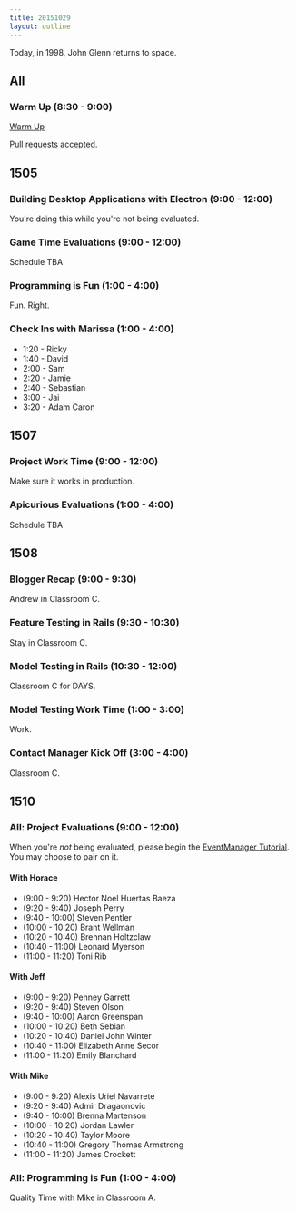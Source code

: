 ```yaml
---
title: 20151029
layout: outline
---
```


Today, in 1998, John Glenn returns to space.

## All

### Warm Up (8:30 - 9:00)

[Warm Up](https://thewarmup.herokuapp.com)

[Pull requests accepted](https://github.com/mikedao/the-warm-up).


## 1505

### Building Desktop Applications with Electron (9:00 - 12:00)

You're doing this while you're not being evaluated.

### Game Time Evaluations (9:00 - 12:00)

Schedule TBA

### Programming is Fun (1:00 - 4:00)

Fun. Right.

### Check Ins with Marissa (1:00 - 4:00)

* 1:20 - Ricky
* 1:40 - David
* 2:00 - Sam
* 2:20 - Jamie
* 2:40 - Sebastian
* 3:00 - Jai
* 3:20 - Adam Caron

## 1507

### Project Work Time (9:00 - 12:00)

Make sure it works in production.

### Apicurious Evaluations (1:00 - 4:00)

Schedule TBA


## 1508

### Blogger Recap (9:00 - 9:30)

Andrew in Classroom C.

### Feature Testing in Rails (9:30 - 10:30)

Stay in Classroom C.

### Model Testing in Rails (10:30 - 12:00)

Classroom C for DAYS.

### Model Testing Work Time (1:00 - 3:00)

Work.

### Contact Manager Kick Off (3:00 - 4:00)

Classroom C.


## 1510

### All: Project Evaluations (9:00 - 12:00)

When you're *not* being evaluated, please begin the [EventManager Tutorial](https://github.com/turingschool/curriculum/blob/master/source/projects/eventmanager.markdown). You may choose to pair on it.

#### With Horace

* (9:00 - 9:20)   Hector Noel Huertas Baeza
* (9:20 - 9:40)   Joseph Perry
* (9:40 - 10:00)  Steven Pentler
* (10:00 - 10:20) Brant Wellman
* (10:20 - 10:40) Brennan Holtzclaw
* (10:40 - 11:00) Leonard Myerson
* (11:00 - 11:20) Toni Rib

#### With Jeff

* (9:00 - 9:20)   Penney Garrett
* (9:20 - 9:40)   Steven Olson
* (9:40 - 10:00)  Aaron Greenspan
* (10:00 - 10:20) Beth Sebian
* (10:20 - 10:40) Daniel John Winter
* (10:40 - 11:00) Elizabeth Anne Secor
* (11:00 - 11:20) Emily Blanchard

#### With Mike

* (9:00 - 9:20)   Alexis Uriel Navarrete
* (9:20 - 9:40)   Admir Dragaonovic
* (9:40 - 10:00)  Brenna Martenson
* (10:00 - 10:20) Jordan Lawler
* (10:20 - 10:40) Taylor Moore
* (10:40 - 11:00) Gregory Thomas Armstrong
* (11:00 - 11:20) James Crockett

### All: Programming is Fun (1:00 - 4:00)

Quality Time with Mike in Classroom A.

